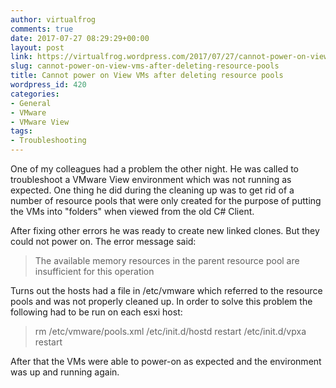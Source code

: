 ```yaml
---
author: virtualfrog
comments: true
date: 2017-07-27 08:29:29+00:00
layout: post
link: https://virtualfrog.wordpress.com/2017/07/27/cannot-power-on-view-vms-after-deleting-resource-pools/
slug: cannot-power-on-view-vms-after-deleting-resource-pools
title: Cannot power on View VMs after deleting resource pools
wordpress_id: 420
categories:
- General
- VMware
- VMware View
tags:
- Troubleshooting
---
```


One of my colleagues had a problem the other night. He was called to troubleshoot a VMware View environment which was not running as expected. One thing he did during the cleaning up was to get rid of a number of resource pools that were only created for the purpose of putting the VMs into "folders" when viewed from the old C# Client.

<!-- more -->

After fixing other errors he was ready to create new linked clones. But they could not power on. The error message said:


<blockquote>The available memory resources in the parent resource pool are insufficient for this operation</blockquote>


Turns out the hosts had a file in /etc/vmware which referred to the resource pools and was not properly cleaned up. In order to solve this problem the following had to be run on each esxi host:


<blockquote>rm /etc/vmware/pools.xml
/etc/init.d/hostd restart
/etc/init.d/vpxa restart</blockquote>


After that the VMs were able to power-on as expected and the environment was up and running again.
